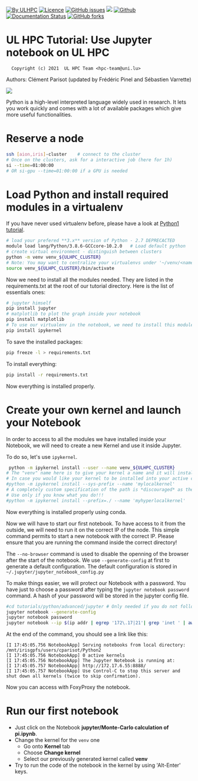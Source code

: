 [![By ULHPC](https://img.shields.io/badge/by-ULHPC-blue.svg)](https://hpc.uni.lu) [![Licence](https://img.shields.io/badge/license-GPL--3.0-blue.svg)](http://www.gnu.org/licenses/gpl-3.0.html) [![GitHub issues](https://img.shields.io/github/issues/ULHPC/tutorials.svg)](https://github.com/ULHPC/tutorials/issues/) [![](https://img.shields.io/badge/slides-PDF-red.svg)](https://github.com/ULHPC/tutorials/raw/devel/python/advanced/tutorial_python_advanced.pdf) [![Github](https://img.shields.io/badge/sources-github-green.svg)](https://github.com/ULHPC/tutorials/tree/devel/python/advanced) [![Documentation Status](http://readthedocs.org/projects/ulhpc-tutorials/badge/?version=latest)](http://ulhpc-tutorials.readthedocs.io/en/latest/python/advanced/) [![GitHub forks](https://img.shields.io/github/stars/ULHPC/tutorials.svg?style=social&label=Star)](https://github.com/ULHPC/tutorials)

# UL HPC Tutorial: Use Jupyter notebook on UL HPC

      Copyright (c) 2021  UL HPC Team <hpc-team@uni.lu>

Authors: Clément Parisot (updated by Frédéric Pinel and Sébastien Varrette)


[![](https://github.com/ULHPC/tutorials/raw/devel/python/advanced/cover_slides.png)](https://github.com/ULHPC/tutorials/raw/devel/python/advanced/tutorial_python_advanced.pdf)

Python is a high-level interpreted language widely used in research. It lets you work quickly and comes with a lot of available packages which give more useful functionalities.

# Reserve a node

```bash
ssh [aion,iris]-cluster    # connect to the cluster
# Once on the clusters, ask for a interactive job (here for 1h)
si --time=01:00:00
# OR si-gpu --time=01:00:00 if a GPU is needed
```

# Load Python and install required modules in a virtualenv

If you have never used virtualenv before, please have a look at [Python1 tutorial](http://ulhpc-tutorials.readthedocs.io/en/latest/python/basics/).

```bash
# load your prefered **3.x** version of Python - 2.7 DEPRECACTED
module load lang/Python/3.8.6-GCCcore-10.2.0   # Load default python
# create virtual environment - distinguish between clusters
python -m venv venv_${ULHPC_CLUSTER}
# Note: You may want to centralize your virtualenvs under '~/venv/<name>_${ULHPC_CLUSTER}'
source venv_${ULHPC_CLUSTER}/bin/activate
```

Now we need to install all the modules needed. They are listed in the requirements.txt at the root of our tutorial directory. Here is the list of essentials ones:

```bash
# jupyter himself
pip install jupyter
# matplotlib to plot the graph inside your notebook
pip install matplotlib
# To use our virtualenv in the notebook, we need to install this module
pip install ipykernel
```

To save the installed packages:

```bash
pip freeze -l > requirements.txt
```

To install everything:

```bash
pip install -r requirements.txt
```

Now everything is installed properly.

# Create your own kernel and launch your Notebook

In order to access to all the modules we have installed inside your Notebook, we will need to create a new Kernel and use it inside Jupyter.

To do so, let's use `ipykernel`.

```bash
 python -m ipykernel install --user --name venv_${ULHPC_CLUSTER}
# The "venv" name here is to give your kernel a name and it will install it in your $HOME path. If a similarly named kernel exists, it will be overwritten.
# In case you would like your kernel to be installed into your active conda environment (<YOURCONDAPATH-PREFIX>/miniconda3/envs/jupyter_env/share/jupyter/kernels/), use the command below. This may be preferred as it encapsulates everything into a single environment, but would deviate from the virtualenv-based configuration above more than necessary for this tutorial.
#python -m ipykernel install --sys-prefix --name 'mylocalkernel'
# A completely custom specification of the path is *discouraged* as the resulting warning about the path not being in the "default" places and might hence not be found is very real. This means that the kernel can not be selected from the "New" dialog in the Jupyter interface. S. a. https://scipy-ipython.readthedocs.io/en/latest/install/kernel_install.html#kernels-for-different-environments for further information.
# Use only if you know what you do!!!
#python -m ipykernel install --prefix=./ --name 'myhyperlocalkernel'
```

Now everything is installed properly using conda.

Now we will have to start our first notebook. To have access to it from the outside, we will need to run it on the correct IP of the node. This simple command permits to start a new notebook with the correct IP. Please ensure that you are running the command inside the correct directory!

The `--no-browser` command is used to disable the openning of the browser after the start of the notebook. We use `--generate-config` at first to generate a default configuration. The default configuration is stored in `~/.jupyter/jupyter_notebook_config.py`

To make things easier, we will protect our Notebook with a password. You have just to choose a password after typing the `jupyter notebook password` command. A hash of your password will be stored in the jupyter config file.

```bash
#cd tutorials/python/advanced/jupyter # Only needed if you do not follow from above
jupyter notebook --generate-config
jupyter notebook password
jupyter notebook --ip $(ip addr | egrep '172\.17|21'| grep 'inet ' | awk '{print $2}' | cut -d/ -f1) --no-browser
```

At the end of the command, you should see a link like this:

```
[I 17:45:05.756 NotebookApp] Serving notebooks from local directory: /mnt/irisgpfs/users/cparisot/Python2
[I 17:45:05.756 NotebookApp] 0 active kernels
[I 17:45:05.756 NotebookApp] The Jupyter Notebook is running at:
[I 17:45:05.757 NotebookApp] http://172.17.6.55:8888/
[I 17:45:05.757 NotebookApp] Use Control-C to stop this server and shut down all kernels (twice to skip confirmation).
```

Now you can access with FoxyProxy the notebook. 


# Run our first notebook

* Just click on the Notebook **jupyter/Monte-Carlo calculation of pi.ipynb**.
* Change the kernel for the `venv` one
  * Go onto **Kernel** tab
  * Choose **Change kernel**
  * Select our previously generated kernel called **venv**
* Try to run the code of the notebook in the kernel by using 'Alt-Enter' keys.

